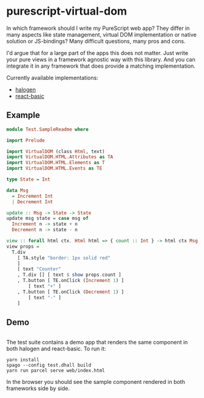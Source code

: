 # purescript-virtual-dom

In which framework should I write my PureScript web app? They differ in many
aspects like state management, virtual DOM implementation or native solution
or JS-bindings? Many difficult questions, many pros and cons.

I'd argue that for a large part of the apps this does not matter. Just write
your pure views in a framework agnostic way with this library. And you can
integrate it in any framework that does provide a matching implementation. 

Currently available implementations:
  - [halogen](https://github.com/thought2/purescript-virtual-dom-halogen)
  - [react-basic](https://github.com/thought2/purescript-virtual-dom-react-basic)

## Example
```hs
module Test.SampleReadme where

import Prelude

import VirtualDOM (class Html, text)
import VirtualDOM.HTML.Attributes as TA
import VirtualDOM.HTML.Elements as T
import VirtualDOM.HTML.Events as TE

type State = Int

data Msg
  = Increment Int
  | Decrement Int

update :: Msg -> State -> State
update msg state = case msg of
  Increment n -> state + n
  Decrement n -> state - n

view :: forall html ctx. Html html => { count :: Int } -> html ctx Msg
view props =
  T.div
    [ TA.style "border: 1px solid red"
    ]
    [ text "Counter"
    , T.div [] [ text $ show props.count ]
    , T.button [ TE.onClick (Increment 1) ]
        [ text "+" ]
    , T.button [ TE.onClick (Decrement 1) ]
        [ text "-" ]
    ]
```
## Demo
```hs

```
The test suite contains a demo app that renders the same component in both
halogen and react-basic. To run it:

```
yarn install
spago --config test.dhall build
yarn run parcel serve web/index.html 
```

In the browser you should see the sample component rendered in both
frameworks side by side.